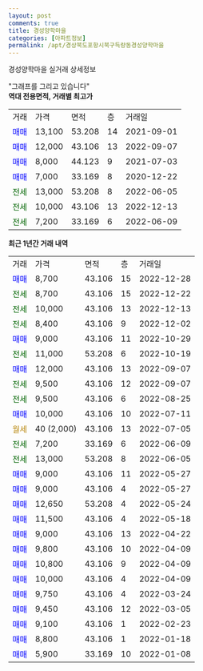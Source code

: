```yaml
---
layout: post
comments: true
title: 경성양학마을
categories: [아파트정보]
permalink: /apt/경상북도포항시북구득량동경성양학마을
---
```


경성양학마을 실거래 상세정보

<script type="text/javascript">
  google.charts.load('current', {'packages':['line', 'corechart']});
  google.charts.setOnLoadCallback(drawChart);

  function drawChart() {
    var data = new google.visualization.DataTable();
    data.addColumn('date', '거래일');
    data.addColumn('number', "매매");
    data.addColumn('number', "전세");
    data.addColumn('number', "전매");

    data.addRows([[new Date(Date.parse("2022-12-28")), 8700, null, null], [new Date(Date.parse("2022-12-22")), null, 8700, null], [new Date(Date.parse("2022-12-13")), null, 10000, null], [new Date(Date.parse("2022-12-02")), null, 8400, null], [new Date(Date.parse("2022-10-29")), 9000, null, null], [new Date(Date.parse("2022-10-19")), null, 11000, null], [new Date(Date.parse("2022-09-07")), 12000, null, null], [new Date(Date.parse("2022-09-07")), null, 9500, null], [new Date(Date.parse("2022-08-25")), null, 9500, null], [new Date(Date.parse("2022-07-11")), 10000, null, null], [new Date(Date.parse("2022-07-05")), null, null, null], [new Date(Date.parse("2022-06-09")), null, 7200, null], [new Date(Date.parse("2022-06-05")), null, 13000, null], [new Date(Date.parse("2022-05-27")), 9000, null, null], [new Date(Date.parse("2022-05-27")), 9000, null, null], [new Date(Date.parse("2022-05-24")), 12650, null, null], [new Date(Date.parse("2022-05-18")), 11500, null, null], [new Date(Date.parse("2022-04-22")), 9000, null, null], [new Date(Date.parse("2022-04-09")), 9800, null, null], [new Date(Date.parse("2022-04-09")), 10800, null, null], [new Date(Date.parse("2022-04-09")), 10000, null, null], [new Date(Date.parse("2022-03-24")), 9750, null, null], [new Date(Date.parse("2022-03-05")), 9450, null, null], [new Date(Date.parse("2022-02-23")), 9100, null, null], [new Date(Date.parse("2022-01-18")), 8800, null, null], [new Date(Date.parse("2022-01-08")), 5900, null, null]]);

    var options = {
      hAxis: {
        format: 'yyyy/MM/dd'
      },    
      lineWidth: 0,
      pointsVisible: true,    
      title: '최근 1년간 유형별 실거래가 분포',
      legend: { position: 'bottom' }
    };

    var formatter = new google.visualization.NumberFormat({pattern:'###,###'} );
    formatter.format(data, 1);
    formatter.format(data, 2);
    
    setTimeout(function() {
        var chart = new google.visualization.LineChart(document.getElementById('columnchart_material'));
        chart.draw(data, (options));
        document.getElementById('loading').style.display = 'none';
    }, 200);
  }
</script>


<div id="loading" style="z-index:20; display: block; margin-left: 0px">"그래프를 그리고 있습니다"</div>
<div id="columnchart_material" style="width: 95%; margin-left: 0px; display: block"></div>
<!-- contents start -->
<b>역대 전용면적, 거래별 최고가</b>
<table class="sortable">
    <tr>
      <td>거래</td>
      <td>가격</td>
      <td>면적</td>
      <td>층</td>
      <td>거래일</td>
    </tr>
        <tr>
          <td><a style="color: blue">매매</a></td>
          <td>13,100</td>
          <td>53.208</td>
          <td>14</td>
          <td>2021-09-01</td>
        </tr>            <tr>
          <td><a style="color: blue">매매</a></td>
          <td>12,000</td>
          <td>43.106</td>
          <td>13</td>
          <td>2022-09-07</td>
        </tr>            <tr>
          <td><a style="color: blue">매매</a></td>
          <td>8,000</td>
          <td>44.123</td>
          <td>9</td>
          <td>2021-07-03</td>
        </tr>            <tr>
          <td><a style="color: blue">매매</a></td>
          <td>7,000</td>
          <td>33.169</td>
          <td>8</td>
          <td>2020-12-22</td>
        </tr>        
        <tr>
              <td><a style="color: darkgreen">전세</a></td>
              <td>13,000</td>
              <td>53.208</td>
              <td>8</td>
              <td>2022-06-05</td>
            </tr>            <tr>
              <td><a style="color: darkgreen">전세</a></td>
              <td>10,000</td>
              <td>43.106</td>
              <td>13</td>
              <td>2022-12-13</td>
            </tr>            <tr>
              <td><a style="color: darkgreen">전세</a></td>
              <td>7,200</td>
              <td>33.169</td>
              <td>6</td>
              <td>2022-06-09</td>
            </tr>        
    
</table>

<b>최근 1년간 거래 내역</b>

<table class="sortable">
    <tr>
      <td>거래</td>
      <td>가격</td>
      <td>면적</td>
      <td>층</td>
      <td>거래일</td>
    </tr>
    <tr>
      <td><a style="color: blue">매매</a></td>
      <td>8,700</td>
      <td>43.106</td>
      <td>15</td>
      <td>2022-12-28</td>
    </tr>          <tr>
      <td><a style="color: darkgreen">전세</a></td>
      <td>8,700</td>
      <td>43.106</td>
      <td>15</td>
      <td>2022-12-22</td>
    </tr>          <tr>
      <td><a style="color: darkgreen">전세</a></td>
      <td>10,000</td>
      <td>43.106</td>
      <td>13</td>
      <td>2022-12-13</td>
    </tr>          <tr>
      <td><a style="color: darkgreen">전세</a></td>
      <td>8,400</td>
      <td>43.106</td>
      <td>9</td>
      <td>2022-12-02</td>
    </tr>          <tr>
      <td><a style="color: blue">매매</a></td>
      <td>9,000</td>
      <td>43.106</td>
      <td>11</td>
      <td>2022-10-29</td>
    </tr>          <tr>
      <td><a style="color: darkgreen">전세</a></td>
      <td>11,000</td>
      <td>53.208</td>
      <td>6</td>
      <td>2022-10-19</td>
    </tr>          <tr>
      <td><a style="color: blue">매매</a></td>
      <td>12,000</td>
      <td>43.106</td>
      <td>13</td>
      <td>2022-09-07</td>
    </tr>          <tr>
      <td><a style="color: darkgreen">전세</a></td>
      <td>9,500</td>
      <td>43.106</td>
      <td>12</td>
      <td>2022-09-07</td>
    </tr>          <tr>
      <td><a style="color: darkgreen">전세</a></td>
      <td>9,500</td>
      <td>43.106</td>
      <td>6</td>
      <td>2022-08-25</td>
    </tr>          <tr>
      <td><a style="color: blue">매매</a></td>
      <td>10,000</td>
      <td>43.106</td>
      <td>10</td>
      <td>2022-07-11</td>
    </tr>          <tr>
      <td><a style="color: darkgoldenrod">월세</a></td>
      <td>40 (2,000)</td>
      <td>43.106</td>
      <td>13</td>
      <td>2022-07-05</td>
    </tr>          <tr>
      <td><a style="color: darkgreen">전세</a></td>
      <td>7,200</td>
      <td>33.169</td>
      <td>6</td>
      <td>2022-06-09</td>
    </tr>          <tr>
      <td><a style="color: darkgreen">전세</a></td>
      <td>13,000</td>
      <td>53.208</td>
      <td>8</td>
      <td>2022-06-05</td>
    </tr>          <tr>
      <td><a style="color: blue">매매</a></td>
      <td>9,000</td>
      <td>43.106</td>
      <td>11</td>
      <td>2022-05-27</td>
    </tr>          <tr>
      <td><a style="color: blue">매매</a></td>
      <td>9,000</td>
      <td>43.106</td>
      <td>4</td>
      <td>2022-05-27</td>
    </tr>          <tr>
      <td><a style="color: blue">매매</a></td>
      <td>12,650</td>
      <td>53.208</td>
      <td>4</td>
      <td>2022-05-24</td>
    </tr>          <tr>
      <td><a style="color: blue">매매</a></td>
      <td>11,500</td>
      <td>43.106</td>
      <td>4</td>
      <td>2022-05-18</td>
    </tr>          <tr>
      <td><a style="color: blue">매매</a></td>
      <td>9,000</td>
      <td>43.106</td>
      <td>13</td>
      <td>2022-04-22</td>
    </tr>          <tr>
      <td><a style="color: blue">매매</a></td>
      <td>9,800</td>
      <td>43.106</td>
      <td>10</td>
      <td>2022-04-09</td>
    </tr>          <tr>
      <td><a style="color: blue">매매</a></td>
      <td>10,800</td>
      <td>43.106</td>
      <td>9</td>
      <td>2022-04-09</td>
    </tr>          <tr>
      <td><a style="color: blue">매매</a></td>
      <td>10,000</td>
      <td>43.106</td>
      <td>4</td>
      <td>2022-04-09</td>
    </tr>          <tr>
      <td><a style="color: blue">매매</a></td>
      <td>9,750</td>
      <td>43.106</td>
      <td>4</td>
      <td>2022-03-24</td>
    </tr>          <tr>
      <td><a style="color: blue">매매</a></td>
      <td>9,450</td>
      <td>43.106</td>
      <td>12</td>
      <td>2022-03-05</td>
    </tr>          <tr>
      <td><a style="color: blue">매매</a></td>
      <td>9,100</td>
      <td>43.106</td>
      <td>1</td>
      <td>2022-02-23</td>
    </tr>          <tr>
      <td><a style="color: blue">매매</a></td>
      <td>8,800</td>
      <td>43.106</td>
      <td>1</td>
      <td>2022-01-18</td>
    </tr>          <tr>
      <td><a style="color: blue">매매</a></td>
      <td>5,900</td>
      <td>33.169</td>
      <td>10</td>
      <td>2022-01-08</td>
    </tr>      </table>
<!-- contents end -->    

